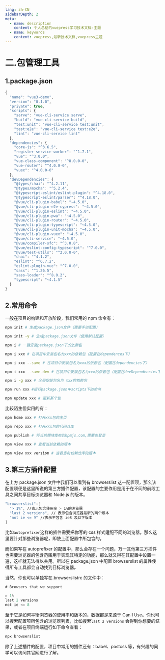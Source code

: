 ```yaml
---
lang: zh-CN
sidebarDepth: 2
meta:
  - name: description
    content: 个人总结的vuepress学习技术文档-主题
  - name: keywords
    content: vuepress,最新技术文档,vuepress主题
---
```


# 二.包管理工具

## 1.package.json

```js
{
  "name": "vue3-demo",
  "version": "0.1.0",
  "private": true,
  "scripts": {
    "serve": "vue-cli-service serve",
    "build": "vue-cli-service build",
    "test:unit": "vue-cli-service test:unit",
    "test:e2e": "vue-cli-service test:e2e",
    "lint": "vue-cli-service lint"
  },
  "dependencies": {
    "core-js": "^3.6.5",
    "register-service-worker": "^1.7.1",
    "vue": "^3.0.0",
    "vue-class-component": "^8.0.0-0",
    "vue-router": "^4.0.0-0",
    "vuex": "^4.0.0-0"
  },
  "devDependencies": {
    "@types/chai": "^4.2.11",
    "@types/mocha": "^5.2.4",
    "@typescript-eslint/eslint-plugin": "^4.18.0",
    "@typescript-eslint/parser": "^4.18.0",
    "@vue/cli-plugin-babel": "~4.5.0",
    "@vue/cli-plugin-e2e-cypress": "~4.5.0",
    "@vue/cli-plugin-eslint": "~4.5.0",
    "@vue/cli-plugin-pwa": "~4.5.0",
    "@vue/cli-plugin-router": "~4.5.0",
    "@vue/cli-plugin-typescript": "~4.5.0",
    "@vue/cli-plugin-unit-mocha": "~4.5.0",
    "@vue/cli-plugin-vuex": "~4.5.0",
    "@vue/cli-service": "~4.5.0",
    "@vue/compiler-sfc": "^3.0.0",
    "@vue/eslint-config-typescript": "^7.0.0",
    "@vue/test-utils": "^2.0.0-0",
    "chai": "^4.1.2",
    "eslint": "^6.7.2",
    "eslint-plugin-vue": "^7.0.0",
    "sass": "^1.26.5",
    "sass-loader": "^8.0.2",
    "typescript": "~4.1.5"
  }
}
```

## 2.常用命令

一般在项目的构建和开放阶段，我们常用的 npm 命令有：

```bash
npm init # 生成package.json文件（需要手动配置）

npm init -y # 生成package.json文件（使用默认配置）

npm i # 一键安装package.json下的依赖包

npm i xxx # 在项目中安装包名为xxx的依赖包（配置在dependences下）

npm i xxx --save # 在项目中安装包名为xxx的依赖包（配置在dependencies下）

npm i xxx --save-dev # 在项目中安装包名为xxx的依赖包（配置在devDependencies下）

npm i -g xxx # 全局安装包名为 xxx的依赖包

npm run xxx #运行package.json中scripts下的命令

npm update xxx # 更新某个包
```

比较陌生但实用的有：

```bash
npm home xxx # 打开xxx包的主页

npm repo xxx # 打开xxx包的代码仓库

npm publish # 将当前模块发布到npmjs.com,需要先登录

npm view xxx # 查看当前依赖的版本

npm view xxx version # 查看当前依赖仓库的版本
```

## 3.第三方插件配置

在上方 package.json 文件中我们可以看到有 browserslist 这一配置项，那么该配置项便是这里所说的第三方插件配置，该配置的主要作用是用于在不同的前段工具之间共享目标浏览器和 Node.js 的版本。

```bash
"browserslist":[
  "> 1%", //表示包含使用率 > 1%的浏览器
  "last 2 versions", // 表示包含浏览器最新的两个版本
  "not ie <= 9" //表示不包含 ie8 及以下版本
]
```

比如`autoprefixer`这样的插件需要把你写的 css 样式适配不同的浏览器，那么这里要针对那些浏览器呢，即使上面配置中所包含的。

而如果写在 autoprefixer 的配置中，那么会存在一个问题，万一其他第三方插件也需要浏览器的包含范围用于实现其特定的功能，那么就又得在其配置中设置一遍，这样就无法得以共用。所以在 package.json 中配置 browserslist 的属性使得所有工具都会自动找到目标浏览器。

当然，你也可以单独写在.browserslistrc 的文件中：

```js
# Browsers that we support

> 1%
last 2 versions
not ie <= 8
```

至于它是如何平衡浏览器的使用率和版本的，数据都是来源于 Can I Use。你也可以搜索配置项所包含的浏览器列表，比如搜索`last 2 versions` 会得到你想要的结果，或者在项目终端运行如下命令查看：

```bash
npx browserslist
```

除了上述插件的配置，项目中常用的插件还有：babel、postcss 等，有兴趣的同学可以访问其官网进行了解。

